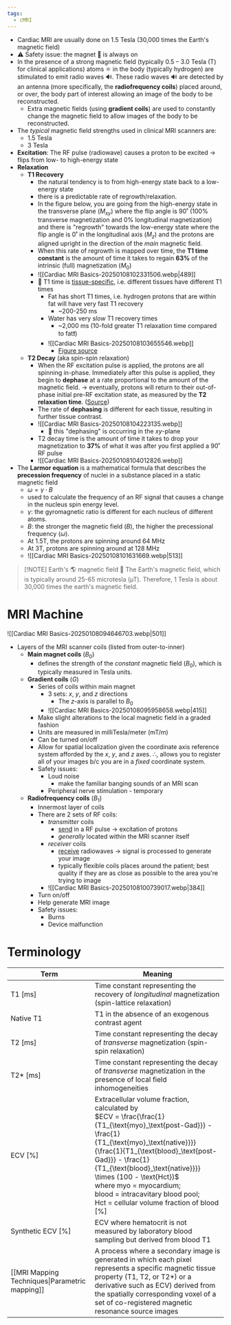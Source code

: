 ```yaml
---
tags:
  - cMRI
---
```


- Cardiac MRI are usually done on 1.5 Tesla (30,000 times the Earth's magnetic field)
- ⚠️ Safety issue: the magnet 🧲  is always on
- In the presence of a strong magnetic field (typically 0.5 – 3.0 Tesla (T) for clinical applications) atoms ⚛︎ in the body (typically hydrogen) are stimulated to emit radio waves 🔊. These radio waves 🔊 are detected by an antenna  (more specifically, the **radiofrequency coils**) placed around, or over, the body part of interest allowing an image of the body to be reconstructed.
	- Extra magnetic fields (using **gradient coils**) are used to constantly change the magnetic field to allow images of the body to be reconstructed.
- The *typical* magnetic field strengths used in clinical MRI scanners are:
	- 1.5 Tesla
	- 3 Tesla
- **Excitation**: The RF pulse (radiowave) causes a proton to be excited → flips from low- to high-energy state
- **Relaxation**
	- **T1 Recovery**
		- the natural tendency is to from high-energy state back to a low-energy state
		- there is a predictable rate of regrowth/relaxation. 
		- In the figure below, you are going from the high-energy state in the transverse plane ($M_{xy}$) where the flip angle is 90˚ (100% transverse magnetization and 0% longitudinal magnetization) and there is "regrowth" towards the low-energy state where the flip angle is 0˚ in the longitudinal axis ($M_z$) and the protons are aligned upright in the direction of the *main* magnetic field.
		- When this rate of regrowth is mapped over time, the **T1 time constant** is the amount of time it takes to regain **63%** of the intrinsic (full) magnetization ($M_0$)
		- ![[Cardiac MRI Basics-20250108102331506.webp|489]]
		- 📝 T1 time is <u>tissue-specific</u>, i.e. different tissues have different T1 times
			- Fat has short T1 times, i.e. hydrogen protons that are within fat will have very fast T1 recovery
				- ~200-250 ms
			- Water has very *slow* T1 recovery times
				- ~2,000 ms (10-fold greater T1 relaxation time compared to fat❗)
			- ![[Cardiac MRI Basics-20250108103655546.webp]]
				- [Figure source](https://radiologykey.com/principles-of-magnetic-resonance-imaging-physics/)
	- **T2 Decay** (aka spin-spin relaxation)
		- When the RF excitation pulse is applied, the protons are all spinning in-phase. Immediately after this pulse is applied, they begin to **dephase** at a rate proportional to the amount of the magnetic field. → eventually, protons will return to their out-of-phase initial pre-RF excitation state, as measured by the **T2 relaxation time**. ([Source](https://radiologykey.com/principles-of-magnetic-resonance-imaging-physics/))
		- The rate of **dephasing** is different for each tissue, resulting in further tissue contrast.
		- ![[Cardiac MRI Basics-20250108104223135.webp]]
			- 📝 this "dephasing" is occurring in the $xy$-plane
		- T2 decay time is the amount of time it takes to drop your magnetization to **37%** of what it was after you first applied a 90˚ RF pulse
		- ![[Cardiac MRI Basics-20250108104012826.webp]]
- The **Larmor equation** is a mathematical formula that describes the **precession frequency** of nuclei in a substance placed in a static magnetic field
	- $\omega = \gamma \cdot B$
	- used to calculate the frequency of an RF signal that causes a change in the nucleus spin energy level. 
	- $\gamma$: the gyromagnetic ratio is different for each nucleus of different atoms. 
	- $B$: the stronger the magnetic field ($B$), the higher the precessional frequency ($\omega$).
	- At 1.5T, the protons are spinning around 64 MHz
	- At 3T, protons are spinning around at 128 MHz
	- ![[Cardiac MRI Basics-20250108101631669.webp|513]]


> [!NOTE] Earth's 🌎 magnetic field 🧲
> The Earth's magnetic field, which is typically around 25-65 microtesla (µT). Therefore, 1 Tesla is about 30,000 times the earth's magnetic field.


# MRI Machine

![[Cardiac MRI Basics-20250108094646703.webp|501]]

- Layers of the MRI scanner coils (listed from outer-to-inner)
	- **Main magnet coils** ($B_0$)
		- defines the strength of the *constant* magnetic field ($B_0$), which is typically measured in Tesla units.
	- **Gradient coils** ($G$)
		- Series of coils within main magnet
			- 3 sets: $x$, $y$, and $z$ directions
				- The $z$-axis is parallel to $B_0$
			- ![[Cardiac MRI Basics-20250108095958658.webp|415]]
		- Make slight alterations to the local magnetic field in a graded fashion
		- Units are measured in milliTesla/meter (mT/m)
		- Can be turned on/off
		- Allow for spatial localization given the coordinate axis reference system afforded by the $x$, $y$, and $z$ axes. ∴, allows you to register all of your images b/c you are in a *fixed* coordinate system.
		- Safety issues:
			- Loud noise
				- make the familiar banging sounds of an MRI scan
			- Peripheral nerve stimulation - temporary
	- **Radiofrequency coils** ($B_1$)
		- Innermost layer of coils
		- There are 2 sets of RF coils: 
			- *transmitter* coils
				- <u>send</u> in a RF pulse → excitation of protons
				- *generally* located within the MRI scanner itself
			- *receiver* coils
				- <u>receive</u> radiowaves → signal is processed to generate your image
				- typically flexible coils places around the patient; best quality if they are as close as possible to the area you're trying to image
			- ![[Cardiac MRI Basics-20250108100739017.webp|384]]
		- Turn on/off
		- Help generate MRI image
		- Safety issues:
			- Burns
			- Device malfunction

# Terminology

| Term                                           | Meaning                                                                                                                                                                                                                                                                                                                                                                          |
| ---------------------------------------------- | -------------------------------------------------------------------------------------------------------------------------------------------------------------------------------------------------------------------------------------------------------------------------------------------------------------------------------------------------------------------------------- |
| T1 [ms]                                        | Time constant representing the recovery of *longitudinal* magnetization (spin-lattice relaxation)                                                                                                                                                                                                                                                                                |
| Native T1                                      | T1 in the absence of an exogenous contrast agent                                                                                                                                                                                                                                                                                                                                 |
| T2 [ms]                                        | Time constant representing the decay of *transverse* magnetization (spin-spin relaxation)                                                                                                                                                                                                                                                                                        |
| T2* [ms]                                       | Time constant representing the decay of *transverse* magnetization in the presence of local field inhomogeneities                                                                                                                                                                                                                                                                |
| ECV [%]                                        | Extracellular volume fraction, calculated by  <br>$ECV = \frac{\frac{1}{T1_{\text{myo}_\text{post-Gad}}} - \frac{1}{T1_{\text{myo}_\text{native}}}}{\frac{1}{T1_{\text{blood}_\text{post-Gad}}} - \frac{1}{T1_{\text{blood}_\text{native}}}} \times (100 - \text{Hct})$<br>where myo = myocardium; blood = intracavitary blood pool; Hct = cellular volume fraction of blood [%] |
| Synthetic ECV [%]                              | ECV where hematocrit is not measured by laboratory blood sampling but derived from blood T1                                                                                                                                                                                                                                                                                      |
| [[MRI Mapping Techniques\|Parametric mapping]] | A process where a secondary image is generated in which each pixel represents a specific magnetic tissue property (T1, T2, or T2*) or a derivative such as ECV) derived from the spatially corresponding voxel of a set of co-registered magnetic resonance source images                                                                                                        |
